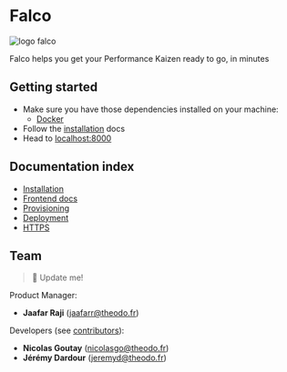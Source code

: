 # Falco

![logo falco](https://user-images.githubusercontent.com/2587348/51670042-0f2b6a80-1fc6-11e9-8080-c3195853ba62.png)

Falco helps you get your Performance Kaizen ready to go, in minutes

## Getting started

- Make sure you have those dependencies installed on your machine:
  - [Docker](https://www.docker.com/community-edition)
- Follow the [installation](./docs/installation.md) docs
- Head to [localhost:8000](http://localhost:8000)

## Documentation index

- [Installation](./docs/installation.md)
- [Frontend docs](./frontend/README.md)
- [Provisioning](./docs/provisioning.md)
- [Deployment](./docs/deployment.md)
- [HTTPS](./docs/https.md)

## Team

> 🚧 Update me!

Product Manager:
  - **Jaafar Raji** (jaafarr@theodo.fr)

Developers (see [contributors](../../graphs/contributors)):
  - **Nicolas Goutay** (nicolasgo@theodo.fr)
  - **Jérémy Dardour** (jeremyd@theodo.fr)

